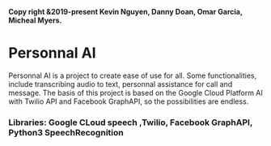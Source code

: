 **Copy right &2019-present Kevin Nguyen, Danny Doan, Omar Garcia, Micheal Myers.**

# Personnal AI

Personnal AI is a project to create ease of use for all. Some functionalities, include transcribing audio to text, personnal assistance for call and message. The basis of this project is based on the Google Cloud Platform AI with Twilio API and Facebook GraphAPI, so the possibilities are endless.

### Libraries: Google CLoud speech ,Twilio, Facebook GraphAPI, Python3 SpeechRecognition


